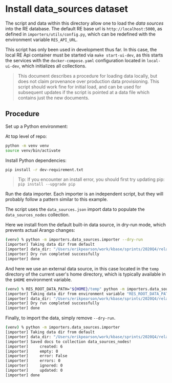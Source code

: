 # Install data_sources dataset

The script and data within this directory allow one to load the _data sources_ into the RE database. The default RE base url is `http://localhost:5000`, as defined in `importers/utils/config.py`, which can be redefined with the environment variable `RES_API_URL`. 

This script has only been used in development thus far. In this case, the local RE Api container must be started via `make start-ui-dev`, as this starts the services with the `docker-compose.yaml` configuration located in `local-ui-dev`, which initializes all collections.

> This document describes a procedure for loading data locally, but does not claim provenance over production data provisioning. This script should work fine for initial load, and can be used for subsequent updates if the script is pointed at a data file which contains just the new documents.

## Procedure

Set up a Python environment:

At top level of repo:

```bash
python -m venv venv
source venv/bin/activate
```

Install Python dependencies:

```bash
pip install -r dev-requirement.txt
```

> Tip: If you encounter an install error, you should first try updating pip:
> `pip install --upgrade pip`

Run the data importer. Each importer is an independent script, but they will probably follow a pattern similar to this example.

The script uses the `data_sources.json` import data to populate the `data_sources_nodes` collection.

Here we install from the default built-in data source, in dry-run mode, which prevents actual Arango changes:

```bash
(venv) % python -m importers.data_sources.importer --dry-run    
[importer] Taking data dir from default
[importer] data_dir: "/Users/erikpearson/work/kbase/sprints/2020Q4/relation_engine/importers/data_sources/data"
[importer] Dry run completed successfully
[importer] done
```

And here we use an external data source, in this case located in the `temp` directory of the current user's home directory, which is typically available in the `$HOME` environment variable.

```bash
(venv) % RES_ROOT_DATA_PATH="${HOME}/temp" python -m importers.data_sources.importer --dry-run
[importer] Taking data dir from environment variable "RES_ROOT_DATA_PATH"
[importer] data_dir: "/Users/erikpearson/work/kbase/sprints/2020Q4/relation_engine/_temp"
[importer] Dry run completed successfully
[importer] done
```

Finally, to import the data, simply remove `--dry-run`.

```bash
(venv) % python -m importers.data_sources.importer
[importer] Taking data dir from default
[importer] data_dir: "/Users/erikpearson/work/kbase/sprints/2020Q4/relation_engine/importers/data_sources/data"
[importer] Saved docs to collection data_sources_nodes!
[importer]     created: 6
[importer]     empty: 0
[importer]     error: False
[importer]     errors: 0
[importer]     ignored: 0
[importer]     updated: 0
[importer] done 
```
